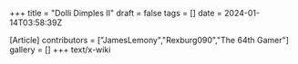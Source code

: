 +++
title = "Dolli Dimples II"
draft = false
tags = []
date = 2024-01-14T03:58:39Z

[Article]
contributors = ["JamesLemony","Rexburg090","The 64th Gamer"]
gallery = []
+++
text/x-wiki